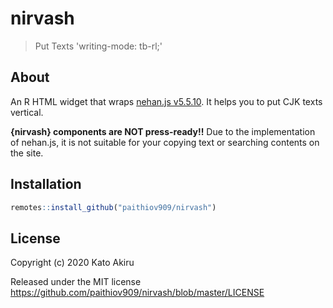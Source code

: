 # nirvash

<!-- badges: start -->
<!-- badges: end -->

> Put Texts 'writing-mode: tb-rl;'

## About

An R HTML widget that wraps [nehan.js v5.5.10](https://github.com/tategakibunko/nehan.js/releases/tag/v5.5.10). It helps you to put CJK texts vertical.

**{nirvash} components are NOT press-ready!!** Due to the implementation of nehan.js, it is not suitable for your copying text or searching contents on the site.

## Installation

```r
remotes::install_github("paithiov909/nirvash")
```

## License

Copyright (c) 2020 Kato Akiru

Released under the MIT license https://github.com/paithiov909/nirvash/blob/master/LICENSE
